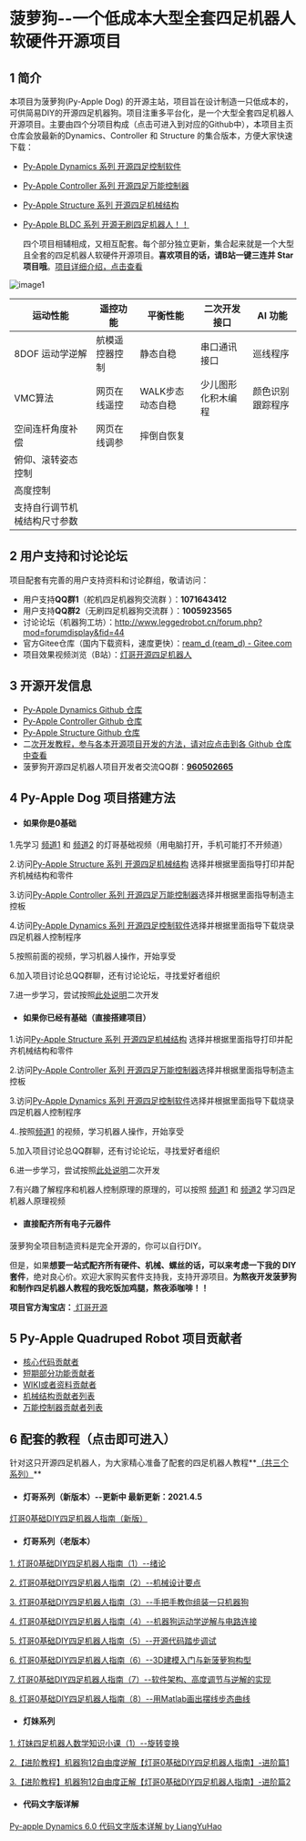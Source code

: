 # 菠萝狗--一个低成本大型全套四足机器人软硬件开源项目

## 1 简介

  本项目为菠萝狗(Py-Apple Dog) 的开源主站，项目旨在设计制造一只低成本的，可供简易DIY的开源四足机器狗。项目注重多平台化，是一个大型全套四足机器人开源项目。主要由四个分项目构成（点击可进入到对应的Github中），本项目主页仓库会放最新的Dynamics、Controller 和 Structure 的集合版本，方便大家快速下载：

- [Py-Apple Dynamics 系列 开源四足控制软件](https://github.com/ToanTech/py-apple-dynamics)

- [Py-Apple Controller 系列 开源四足万能控制器](https://github.com/ToanTech/py-apple-controller)

- [Py-Apple Structure 系列 开源四足机械结构](https://github.com/ToanTech/py-apple-structure)

- [Py-Apple BLDC 系列 开源无刷四足机器人！！](https://github.com/ToanTech/py-apple-bldc-quadruped-robot)

  四个项目相辅相成，又相互配套。每个部分独立更新，集合起来就是一个大型且全套的四足机器人软硬件开源项目。**喜欢项目的话，请B站一键三连并 Star 项目哦**。[项目详细介绍，点击查看](http://www.leggedrobot.cn/forum.php?mod=viewthread&tid=52&extra=page%3D1)

![image1](/pic/pic1.jpg)

| 运动性能                     | 遥控功能       | 平衡性能         | 二次开发接口       | AI 功能          |
| ---------------------------- | -------------- | ---------------- | ------------------ | ---------------- |
| 8DOF 运动学逆解              | 航模遥控器控制 | 静态自稳         | 串口通讯接口       | 巡线程序         |
| VMC算法                      | 网页在线遥控   | WALK步态动态自稳 | 少儿图形化积木编程 | 颜色识别跟踪程序 |
| 空间连杆角度补偿             | 网页在线调参   | 摔倒自恢复       |                    |                  |
| 俯仰、滚转姿态控制           |                |                  |                    |                  |
| 高度控制                     |                |                  |                    |                  |
| 支持自行调节机械结构尺寸参数 |                |                  |                    |                  |



## 2 用户支持和讨论论坛

  项目配套有完善的用户支持资料和讨论群组，敬请访问：

- 用户支持**QQ群1**（舵机四足机器狗交流群 ）：**1071643412**
- 用户支持**QQ群2**（无刷四足机器狗交流群 ）：**1005923565**
- 讨论论坛（机器狗工坊）：http://www.leggedrobot.cn/forum.php?mod=forumdisplay&fid=44
- 官方Gitee仓库（国内下载资料，速度更快）：[ream_d (ream_d) - Gitee.com](https://gitee.com/ream_d)
- 项目效果视频浏览（B站）：[灯哥开源四足机器人](https://space.bilibili.com/493192058/?share_source=copy_link&share_medium=iphone&bbid=4416d8abc8a2b4ce8ee4b65c247edea8&ts=1587442435)

## 3 开源开发信息

- [Py-Apple Dynamics Github 仓库](https://github.com/ToanTech/py-apple-dynamics)
- [Py-Apple Controller Github 仓库](https://github.com/ToanTech/py-apple-controller)
- [Py-Apple Structure Github 仓库](https://github.com/ToanTech/py-apple-structure)
- 二<u>次开发教程，参与各本开源项目开发的方法，请对应点击到各 Github 仓库中查看</u>
- 菠萝狗开源四足机器人项目开发者交流QQ群：<u>**960502665**</u>

## 4 Py-Apple Dog 项目搭建方法

- #### 如果你是0基础

1.先学习 [频道1](https://space.bilibili.com/493192058/channel/detail?cid=135700) 和 [频道2](https://www.bilibili.com/video/BV1b5411L7ks) 的灯哥基础视频（用电脑打开，手机可能打不开频道）

2.访问[Py-Apple Structure 系列 开源四足机械结构](https://github.com/ToanTech/py-apple-structure) 选择并根据里面指导打印并配齐机械结构和零件

3.访问[Py-Apple Controller 系列 开源四足万能控制器](https://github.com/ToanTech/py-apple-controller)选择并根据里面指导制造主控板

4.访问[Py-Apple Dynamics 系列 开源四足控制软件](https://github.com/ToanTech/py-apple-dynamics)选择并根据里面指导下载烧录四足机器人控制程序

5.按照前面的视频，学习机器人操作，开始享受

6.加入项目讨论总QQ群聊，还有讨论论坛，寻找爱好者组织

7.进一步学习，尝试按照[此处说明](http://www.leggedrobot.cn/forum.php?mod=viewthread&tid=48&extra=page%3D1)二次开发

- #### 如果你已经有基础（直接搭建项目）

1.访问[Py-Apple Structure 系列 开源四足机械结构](https://github.com/ToanTech/py-apple-structure) 选择并根据里面指导打印并配齐机械结构和零件

2.访问[Py-Apple Controller 系列 开源四足万能控制器](https://github.com/ToanTech/py-apple-controller)选择并根据里面指导制造主控板

3.访问[Py-Apple Dynamics 系列 开源四足控制软件](https://github.com/ToanTech/py-apple-dynamics)选择并根据里面指导下载烧录四足机器人控制程序

4..按照[频道1](https://www.bilibili.com/video/BV1b5411L7ks/) 的视频，学习机器人操作，开始享受

5.加入项目讨论总QQ群聊，还有讨论论坛，寻找爱好者组织

6.进一步学习，尝试按照[此处说明](http://www.leggedrobot.cn/forum.php?mod=viewthread&tid=48&extra=page%3D1)二次开发

7.有兴趣了解程序和机器人控制原理的原理的，可以按照 [频道1](https://space.bilibili.com/493192058/channel/detail?cid=135700) 和 [频道2](https://space.bilibili.com/493192058/channel/detail?cid=135699) 学习四足机器人原理视频

- #### 直接配齐所有电子元器件

菠萝狗全项目制造资料是完全开源的，你可以自行DIY。

但是，如果**想要一站式配齐所有硬件、机械、螺丝的话，可以来考虑一下我的 DIY 套件**，绝对良心价。欢迎大家购买套件支持我，支持开源项目。**为熬夜开发菠萝狗和制作四足机器人教程的我吃饭加鸡腿，熬夜添咖啡！！**

**项目官方淘宝店：**[ 灯哥开源](https://shop564514875.taobao.com/)

## 5 Py-Apple Quadruped Robot 项目贡献者

- [核心代码贡献者](https://github.com/ToanTech/py-apple-dynamics/blob/master/contributors_m.md)
- [短期部分功能贡献者](https://github.com/ToanTech/py-apple-dynamics/blob/master/contributors_s.md)
- [WIKI或者资料贡献者](https://github.com/ToanTech/py-apple-dynamics/blob/master/contributors_w.md)
- [机械结构贡献者列表](https://github.com/ToanTech/py-apple-structure/blob/master/contributors_m.md)
- [万能控制器贡献者列表](https://github.com/ToanTech/py-apple-controller/blob/master/contributors_m.md)

## 6 配套的教程（点击即可进入）

  针对这只开源四足机器人，为大家精心准备了配套的四足机器人教程**<u>（共三个系列）</u>**

- #### 灯哥系列（新版本）--更新中 最新更新：2021.4.5
[灯哥0基础DIY四足机器人指南（新版） ](https://www.bilibili.com/video/BV1b5411L7ks/)
- #### 灯哥系列（老版本）

[1. 灯哥0基础DIY四足机器人指南（1）--绪论 ](https://www.bilibili.com/video/BV1YE411A7VA/)

[2.  灯哥0基础DIY四足机器人指南（2）--机械设计要点](https://www.bilibili.com/video/BV1HV411f7nT/)

[3. 灯哥0基础DIY四足机器人指南（3）--手把手教你组装一只机器狗](https://www.bilibili.com/video/BV1Sk4y1d7RH/)

[4. 灯哥0基础DIY四足机器人指南（4）--机器狗运动学逆解与电路连接 ](https://www.bilibili.com/video/BV13T4y1G7qy/)

[5. 灯哥0基础DIY四足机器人指南（5）--开源代码踏步调试](https://www.bilibili.com/video/BV1Ak4y1R7cD/)

[6. 灯哥0基础DIY四足机器人指南（6）--3D建模入门与新菠萝狗构型](https://www.bilibili.com/video/BV1Jf4y1S7U9)

[7. 灯哥0基础DIY四足机器人指南（7）--软件架构、高度调节与逆解的实现 ](https://www.bilibili.com/video/BV1Qe411s7kp/)

[8. 灯哥0基础DIY四足机器人指南（8）--用Matlab画出摆线步态曲线](https://www.bilibili.com/video/BV1KQ4y1K7aV/)

- #### 灯妹系列

[1. 灯妹四足机器人数学知识小课（1）--旋转变换](https://www.bilibili.com/video/BV1Hp4y1D7zn/)

[2.【进阶教程】机器狗12自由度逆解【灯哥0基础DIY四足机器人指南】-进阶篇1](https://www.bilibili.com/video/BV1jX4y1g7u6/)

[3.【进阶教程】机器狗12自由度正解【灯哥0基础DIY四足机器人指南】-进阶篇2](https://www.bilibili.com/video/BV1Gv41177gd/)

- #### 代码文字版详解

[Py-apple Dynamics 6.0 代码文字版本详解 by LiangYuHao](https://blog.csdn.net/weixin_41659552?spm=1001.2014.3001.5343)